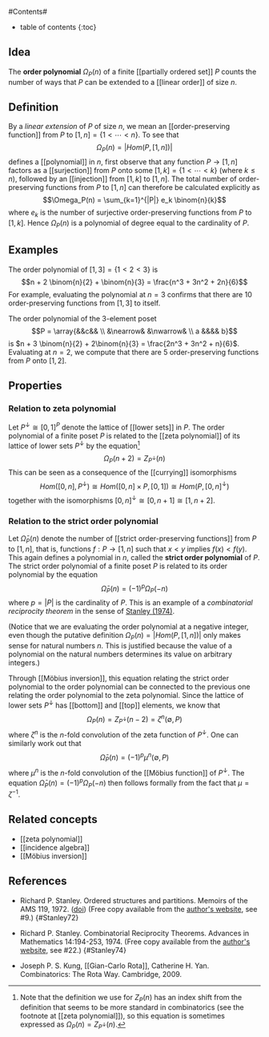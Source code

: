#Contents#
* table of contents
{:toc}

## Idea

The **order polynomial** $\Omega_P(n)$ of a finite [[partially ordered set]] $P$ counts the number of ways that $P$ can be extended to a [[linear order]] of size $n$.

## Definition

By a _linear extension_ of $P$ of size $n$, we mean an [[order-preserving function]] from $P$ to $[1,n] = \{ 1 \lt \cdots \lt n \}$.
To see that
$$\Omega_P(n) = |Hom(P,[1,n])|$$
defines a [[polynomial]] in $n$, first observe that any function $P \to [1,n]$ factors as a [[surjection]] from $P$ onto some $[1,k] = \{ 1 \lt \cdots \lt k \}$ (where $k \le n$), followed by an [[injection]] from $[1,k]$ to $[1,n]$. The total number of order-preserving functions from $P$ to $[1,n]$ can therefore be calculated explicitly as 
$$\Omega_P(n) = \sum_{k=1}^{|P|} e_k \binom{n}{k}$$
where $e_k$ is the number of surjective order-preserving functions from $P$ to $[1,k]$. Hence $\Omega_P(n)$ is a polynomial of degree equal to the cardinality of $P$.

## Examples

The order polynomial of $[1,3] = \{ 1 \lt 2 \lt 3 \}$ is
$$n + 2 \binom{n}{2} + \binom{n}{3} = \frac{n^3 + 3n^2 + 2n}{6}$$
For example, evaluating the polynomial at $n=3$ confirms that there are 10 order-preserving functions from $[1,3]$ to itself.

The order polynomial of the 3-element poset
$$P = \array{&&c&& \\ &\nearrow& &\nwarrow& \\ a &&&& b}$$
is $n + 3 \binom{n}{2} + 2\binom{n}{3} = \frac{2n^3 + 3n^2 + n}{6}$.
Evaluating at $n=2$, we compute that there are 5 order-preserving functions from $P$ onto $[1,2]$.

## Properties

### Relation to zeta polynomial

Let $P^\downarrow \cong [0,1]^P$ denote the lattice of [[lower sets]] in $P$. The order polynomial of a finite poset $P$ is related to the [[zeta polynomial]] of its lattice of lower sets $P^\downarrow$ by the equation[^Note]
$$\Omega_P(n+2) = Z_{P^\downarrow}(n)$$
This can be seen as a consequence of the [[currying]] isomorphisms
$$Hom([0,n], P^\downarrow) \cong Hom([0,n] \times P, [0,1]) \cong Hom(P, [0,n]^\downarrow)$$
together with the isomorphisms $[0,n]^\downarrow \cong [0,n+1] \cong [1,n+2]$.

[^Note]: Note that the definition we use for $Z_P(n)$ has an index shift from the definition that seems to be more standard in combinatorics (see the footnote at [[zeta polynomial]]), so this equation is sometimes expressed as $\Omega_P(n) = Z_{P^\downarrow}(n)$.

### Relation to the strict order polynomial

Let $\bar{\Omega}_P(n)$ denote the number of [[strict order-preserving functions]] from $P$ to $[1,n]$, that is, functions $f : P \to [1,n]$ such that $x \lt y$ implies $f(x) \lt f(y)$. This again defines a polynomial in $n$, called the **strict order polynomial** of $P$. The strict order polynomial of a finite poset $P$ is related to its order polynomial by the equation
$$\bar{\Omega}_P(n) = (-1)^p \Omega_P(-n)$$
where $p = |P|$ is the cardinality of $P$. This is an example of a _combinatorial reciprocity theorem_ in the sense of [Stanley (1974)](#Stanley74).

(Notice that we are evaluating the order polynomial at a negative integer, even though the putative definition $\Omega_P(n) = |Hom(P,[1,n])|$ only makes sense for natural numbers $n$. This is justified because the value of a polynomial on the natural numbers determines its value on arbitrary integers.)

Through [[Möbius inversion]], this equation relating the strict order polynomial to the order polynomial can be connected to the previous one relating the order polynomial to the zeta polynomial. Since the lattice of lower sets $P^\downarrow$ has [[bottom]] and [[top]] elements, we know that
$$
\Omega_P(n) = Z_{P^\downarrow}(n-2) = \zeta^n(\emptyset,P)
$$
where $\zeta^n$ is the $n$-fold convolution of the zeta function of $P^\downarrow$. One can similarly work out that
$$
\bar{\Omega}_P(n) = (-1)^p\mu^n(\emptyset,P)
$$
where $\mu^n$ is the $n$-fold convolution of the [[Möbius function]] of $P^\downarrow$. The equation $\bar{\Omega}_P(n) = (-1)^p \Omega_P(-n)$ then follows formally from the fact that $\mu = \zeta^{-1}$.

## Related concepts

* [[zeta polynomial]]
* [[incidence algebra]]
* [[Möbius inversion]]

## References

* Richard P. Stanley. Ordered structures and partitions. Memoirs of the AMS 119, 1972. ([doi](http://www.ams.org/books/memo/0119/)) (Free copy available from the [author's website](http://www-math.mit.edu/~rstan/pubs/), see #9.)
 {#Stanley72}

* Richard P. Stanley. Combinatorial Reciprocity Theorems. Advances in Mathematics 14:194-253, 1974. (Free copy available from the [author's website](http://www-math.mit.edu/~rstan/pubs/), see #22.)
 {#Stanley74}

* Joseph P. S. Kung, [[Gian-Carlo Rota]], Catherine H. Yan. Combinatorics: The Rota Way. Cambridge, 2009.